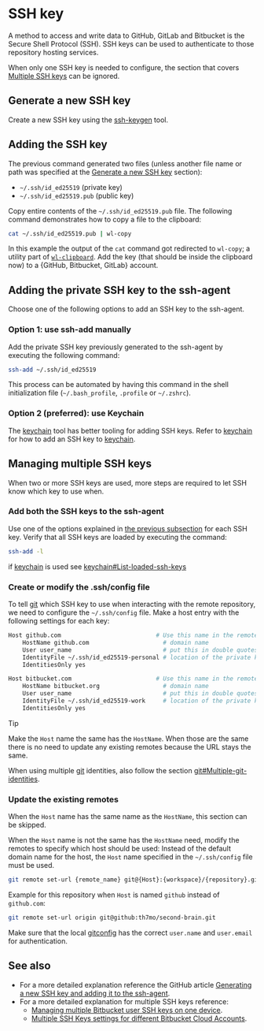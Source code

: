 # SSH key

A method to access and write data to GitHub, GitLab and Bitbucket is the Secure Shell Protocol (SSH).
SSH keys can be used to authenticate to those repository hosting services.

When only one SSH key is needed to configure, the section that covers [Multiple SSH keys](#managing-multiple-ssh-keys) can be ignored.

## Generate a new SSH key

Create a new SSH key using the [ssh-keygen](ssh-keygen.md) tool.

## Adding the SSH key 

The previous command generated two files (unless another file name or path was specified at the [Generate a new SSH key](#generate-a-new-ssh-key) section):

- `~/.ssh/id_ed25519` (private key)
- `~/.ssh/id_ed25519.pub` (public key)

Copy entire contents of the `~/.ssh/id_ed25519.pub` file.
The following command demonstrates how to copy a file to the clipboard:

```sh
cat ~/.ssh/id_ed25519.pub | wl-copy
```

In this example the output of the `cat` command got redirected to `wl-copy`; a utility part of [`wl-clipboard`](https://github.com/bugaevc/wl-clipboard).
Add the key (that should be inside the clipboard now) to a {GitHub, Bitbucket, GitLab} account.

## Adding the private SSH key to the ssh-agent

Choose one of the following options to add an SSH key to the ssh-agent.

### Option 1: use ssh-add manually

Add the private SSH key previously generated to the ssh-agent by executing the following command:

```sh
ssh-add ~/.ssh/id_ed25519
```

This process can be automated by having this command in the shell initialization file (`~/.bash_profile`, `.profile` or `~/.zshrc`).
 
### Option 2 (preferred): use Keychain

The [keychain](keychain.md) tool has better tooling for adding SSH keys.
Refer to [keychain](keychain.md#add-an-ssh-key-to-keychain) for how to add an SSH key to [keychain](keychain.md).

## Managing multiple SSH keys

When two or more SSH keys are used, more steps are required to let SSH know which key to use when.

### Add both the SSH keys to the ssh-agent

Use one of the options explained in [the previous subsection](#adding-the-private-ssh-key-to-the-ssh-agent) for each SSH key.
Verify that all SSH keys are loaded by executing the command:

```sh
ssh-add -l
```

if [keychain](keychain.md) is used see [keychain#List-loaded-ssh-keys](keychain.md#list-loaded-ssh-keys)

### Create or modify the .ssh/config file

To tell [git](git.md) which SSH key to use when interacting with the remote repository, we need to configure the `~/.ssh/config` file. 
Make a host entry with the following settings for each key:

```sh
Host github.com                           # Use this name in the remote URL
	HostName github.com                     # domain name
	User user_name                          # put this in double quotes when the User name has spaces
	IdentityFile ~/.ssh/id_ed25519-personal # location of the private key
	IdentitiesOnly yes

Host bitbucket.com                        # Use this name in the remote URL
	HostName bitbucket.org                  # domain name
	User user_name                          # put this in double quotes when the User name has spaces
	IdentityFile ~/.ssh/id_ed25519-work     # location of the private key
	IdentitiesOnly yes
```

> [!TIP]
> Make the `Host` name the same has the `HostName`.
> When those are the same there is no need to update any existing remotes because the URL stays the same.

When using multiple [git](git.md) identities, also follow the section [git#Multiple-git-identities](git.md#multiple-git-identities).

### Update the existing remotes

When the `Host` name has the same name as the `HostName`, this section can be skipped.

When the `Host` name is not the same has the `HostName` need, modify the remotes to specify which host should be used:
Instead of the default domain name for the host, the `Host` name specified in the `~/.ssh/config` file must be used.

```sh
git remote set-url {remote_name} git@{Host}:{workspace}/{repository}.git
```

Example for this repository when `Host` is named `github` instead of `github.com`:

```sh
git remote set-url origin git@github:th7mo/second-brain.git
```

Make sure that the local [gitconfig](gitconfig.md) has the correct `user.name` and `user.email` for authentication.

## See also

- For a more detailed explanation reference the GitHub article [Generating a new SSH key and adding it to the ssh-agent](https://docs.github.com/en/authentication/connecting-to-github-with-ssh/generating-a-new-ssh-key-and-adding-it-to-the-ssh-agent).
- For a more detailed explanation for multiple SSH keys reference:
	- [Managing multiple Bitbucket user SSH keys on one device](https://support.atlassian.com/bitbucket-cloud/docs/managing-multiple-bitbucket-user-ssh-keys-on-one-device/).
	- [Multiple SSH Keys settings for different Bitbucket Cloud Accounts](https://confluence.atlassian.com/bbkb/multiple-ssh-keys-settings-for-different-bitbucket-cloud-accounts-1168847503.html).
